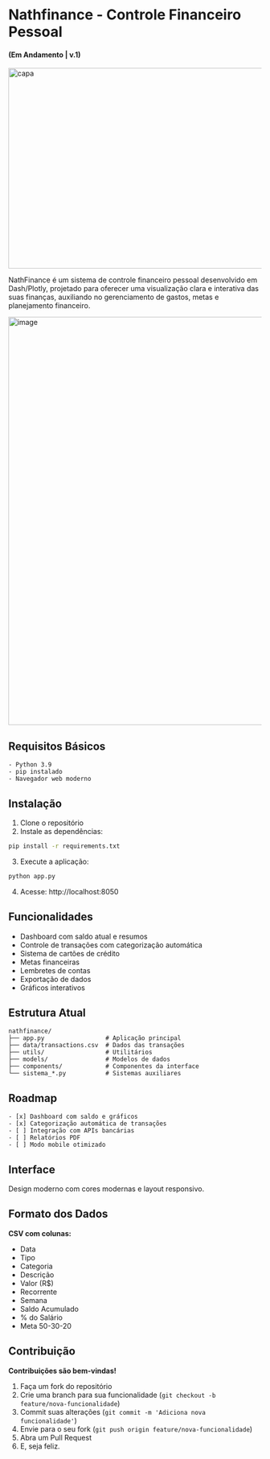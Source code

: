 # Nathfinance - Controle Financeiro Pessoal 
#### (Em Andamento | v.1)

<img width="1451" height="399" alt="capa" src="https://github.com/user-attachments/assets/e56926c1-631b-4ce8-88a9-40f37e747fcc" />

NathFinance é um sistema de controle financeiro pessoal desenvolvido em Dash/Plotly, projetado para oferecer uma visualização clara e interativa das suas finanças, auxiliando no gerenciamento de gastos, metas e planejamento financeiro.

<img width="1909" height="812" alt="image" src="https://github.com/user-attachments/assets/157205fa-00b7-46f1-85a4-faf9b63aa9e7" />

## Requisitos Básicos

```
- Python 3.9
- pip instalado
- Navegador web moderno
```

## Instalação

1. Clone o repositório
2. Instale as dependências:
```bash
pip install -r requirements.txt
```
3. Execute a aplicação:
```bash
python app.py
```
4. Acesse: http://localhost:8050

## Funcionalidades

- Dashboard com saldo atual e resumos
- Controle de transações com categorização automática
- Sistema de cartões de crédito
- Metas financeiras
- Lembretes de contas
- Exportação de dados
- Gráficos interativos

## Estrutura Atual

```
nathfinance/
├── app.py                 # Aplicação principal
├── data/transactions.csv  # Dados das transações
├── utils/                 # Utilitários
├── models/                # Modelos de dados
├── components/            # Componentes da interface
└── sistema_*.py           # Sistemas auxiliares
```

## Roadmap

```
- [x] Dashboard com saldo e gráficos
- [x] Categorização automática de transações
- [ ] Integração com APIs bancárias
- [ ] Relatórios PDF
- [ ] Modo mobile otimizado
```

## Interface

Design moderno com cores modernas e layout responsivo.

## Formato dos Dados

**CSV com colunas:**
- Data
- Tipo
- Categoria
- Descrição
- Valor (R$)
- Recorrente
- Semana
- Saldo Acumulado
- % do Salário
- Meta 50-30-20

## Contribuição

**Contribuições são bem-vindas!**

1. Faça um fork do repositório  
2. Crie uma branch para sua funcionalidade (`git checkout -b feature/nova-funcionalidade`)  
3. Commit suas alterações (`git commit -m 'Adiciona nova funcionalidade'`)  
4. Envie para o seu fork (`git push origin feature/nova-funcionalidade`)  
5. Abra um Pull Request
6. E, seja feliz.

